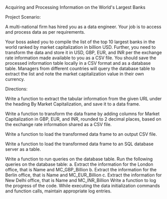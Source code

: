 Acquiring and Processing Information on the World's Largest Banks

Project Scenario:

A multi-national firm has hired you as a data engineer. Your job is to access and process data as per requirements.

Your boss asked you to compile the list of the top 10 largest banks in the world ranked by market capitalization in billion USD. Further, you need to transform the data and store it in USD, GBP, EUR, and INR per the exchange rate information made available to you as a CSV file. You should save the processed information table locally in a CSV format and as a database table. Managers from different countries will query the database table to extract the list and note the market capitalization value in their own currency.

Directions:

Write a function to extract the tabular information from the given URL under the heading By Market Capitalization, and save it to a data frame.

Write a function to transform the data frame by adding columns for Market Capitalization in GBP, EUR, and INR, rounded to 2 decimal places, based on the exchange rate information shared as a CSV file.

Write a function to load the transformed data frame to an output CSV file.

Write a function to load the transformed data frame to an SQL database server as a table.

Write a function to run queries on the database table.
Run the following queries on the database table:
a. Extract the information for the London office, that is Name and MC_GBP_Billion
b. Extract the information for the Berlin office, that is Name and MC_EUR_Billion
c. Extract the information for New Delhi office, that is Name and MC_INR_Billion
Write a function to log the progress of the code.
While executing the data initialization commands and function calls, maintain appropriate log entries.
